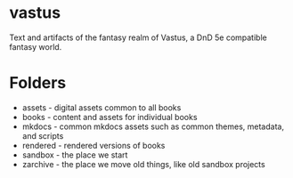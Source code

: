 # vastus
Text and artifacts of the fantasy realm of Vastus, a DnD 5e compatible fantasy world.

# Folders

* assets - digital assets common to all books
* books - content and assets for individual books
* mkdocs - common mkdocs assets such as common themes, metadata, and scripts
* rendered - rendered versions of books 
* sandbox - the place we start
* zarchive - the place we move old things, like old sandbox projects
